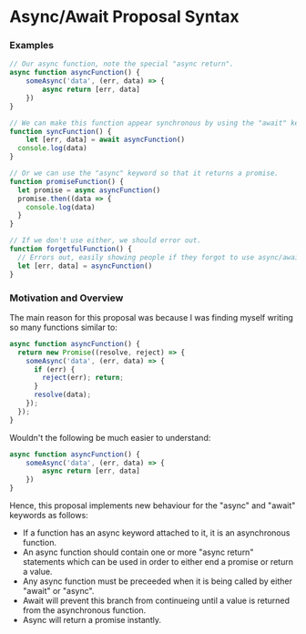 # Async/Await Proposal Syntax

### Examples

```javascript
// Our async function, note the special "async return".
async function asyncFunction() {
	someAsync('data', (err, data) => {
		async return [err, data]
	})
}

// We can make this function appear synchronous by using the "await" keyword.
function syncFunction() {
	let [err, data] = await asyncFunction()
  console.log(data)
}

// Or we can use the "async" keyword so that it returns a promise.
function promiseFunction() {
  let promise = async asyncFunction()
  promise.then((data => {
    console.log(data)
  }
}

// If we don't use either, we should error out.
function forgetfulFunction() {
  // Errors out, easily showing people if they forgot to use async/await.
  let [err, data] = asyncFunction()
}
```

### Motivation and Overview

The main reason for this proposal was because I was finding myself writing so many functions similar to:

```javascript
async function asyncFunction() {
  return new Promise((resolve, reject) => {
    someAsync('data', (err, data) => {
      if (err) {
        reject(err); return;
      }
      resolve(data);
    });
  }); 
}
```

Wouldn't the following be much easier to understand:

```javascript
async function asyncFunction() {
	someAsync('data', (err, data) => {
		async return [err, data]
	})
}
```

Hence, this proposal implements new behaviour for the "async" and "await" keywords as follows:

 - If a function has an async keyword attached to it, it is an asynchronous function.
 - An async function should contain one or more "async return" statements which can be used in order to either end a promise or return a value.
 - Any async function must be preceeded when it is being called by either "await" or "async".
 - Await will prevent this branch from continueing until a value is returned from the asynchronous function.
 - Async will return a promise instantly.

